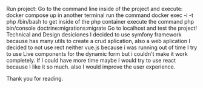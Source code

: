 Run project: 
  Go to the command line inside of the project and execute: docker compose up
  in another terminal run the command  docker exec -i -t php /bin/bash to get inside of the php container
  execute the command php bin/console doctrine:migrations:migrate
  Go to localhost and test the project!
Technical and Design desiciones
  I decided to use symfony framework because has many utils to create a crud aplication, also a web aplication
  I decided to not use rect neither vue.js because i was running out of time
  I try to use Live components for the dynamic form but i couldn't make it work completely.
  If I could have more time maybe I would try to use react because I like it so much. also I would improve the user experience.

Thank you for reading.
